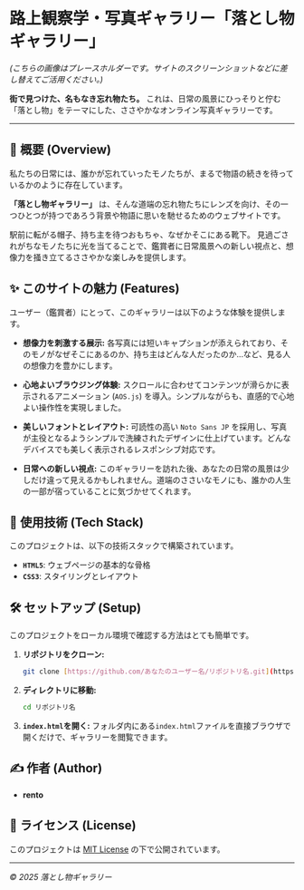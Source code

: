 # 路上観察学・写真ギャラリー「落とし物ギャラリー」


*(こちらの画像はプレースホルダーです。サイトのスクリーンショットなどに差し替えてご活用ください。)*

**街で見つけた、名もなき忘れ物たち。** これは、日常の風景にひっそりと佇む「落とし物」をテーマにした、ささやかなオンライン写真ギャラリーです。



---

## 📜 概要 (Overview)

私たちの日常には、誰かが忘れていったモノたちが、まるで物語の続きを待っているかのように存在しています。

**「落とし物ギャラリー」** は、そんな道端の忘れ物たちにレンズを向け、その一つひとつが持つであろう背景や物語に思いを馳せるためのウェブサイトです。

駅前に転がる帽子、持ち主を待つおもちゃ、なぜかそこにある靴下。
見過ごされがちなモノたちに光を当てることで、鑑賞者に日常風景への新しい視点と、想像力を掻き立てるささやかな楽しみを提供します。

## ✨ このサイトの魅力 (Features)

ユーザー（鑑賞者）にとって、このギャラリーは以下のような体験を提供します。

* **想像力を刺激する展示:**
    各写真には短いキャプションが添えられており、そのモノがなぜそこにあるのか、持ち主はどんな人だったのか…など、見る人の想像力を豊かにします。

* **心地よいブラウジング体験:**
    スクロールに合わせてコンテンツが滑らかに表示されるアニメーション (`AOS.js`) を導入。シンプルながらも、直感的で心地よい操作性を実現しました。

* **美しいフォントとレイアウト:**
    可読性の高い `Noto Sans JP` を採用し、写真が主役となるようシンプルで洗練されたデザインに仕上げています。どんなデバイスでも美しく表示されるレスポンシブ対応です。

* **日常への新しい視点:**
    このギャラリーを訪れた後、あなたの日常の風景は少しだけ違って見えるかもしれません。道端のささいなモノにも、誰かの人生の一部が宿っていることに気づかせてくれます。

## 🚀 使用技術 (Tech Stack)

このプロジェクトは、以下の技術スタックで構築されています。

* **`HTML5`**: ウェブページの基本的な骨格
* **`CSS3`**: スタイリングとレイアウト


## 🛠️ セットアップ (Setup)

このプロジェクトをローカル環境で確認する方法はとても簡単です。

1.  **リポジトリをクローン:**
    ```bash
    git clone [https://github.com/あなたのユーザー名/リポジトリ名.git](https://github.com/あなたのユーザー名/リポジトリ名.git)
    ```

2.  **ディレクトリに移動:**
    ```bash
    cd リポジトリ名
    ```

3.  **`index.html`を開く:**
    フォルダ内にある`index.html`ファイルを直接ブラウザで開くだけで、ギャラリーを閲覧できます。

## ✍️ 作者 (Author)

* **rento**

## 📄 ライセンス (License)

このプロジェクトは [MIT License](LICENSE) の下で公開されています。

---

*© 2025 落とし物ギャラリー*